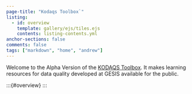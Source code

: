 ```yaml
---
page-title: "Kodaqs Toolbox`"
listing:
  - id: overview
    template: gallery/ejs/tiles.ejs
    contents: listing-contents.yml
anchor-sections: false
comments: false
tags: ["markdown", "home", "andrew"]
---
```


Welcome to the Alpha Version of the [KODAQS Toolbox](https://www.gesis.org/forschung/drittmittelprojekte/projektseite-kodaqs). It makes learning resources for data quality developed at GESIS available for the public.

:::{#overview}
:::
